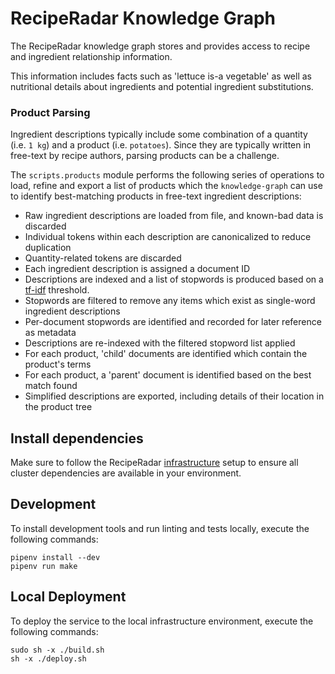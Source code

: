 # RecipeRadar Knowledge Graph

The RecipeRadar knowledge graph stores and provides access to recipe and ingredient relationship information.

This information includes facts such as 'lettuce is-a vegetable' as well as nutritional details about ingredients and potential ingredient substitutions.

### Product Parsing

Ingredient descriptions typically include some combination of a quantity (i.e. `1 kg`) and a product (i.e. `potatoes`).  Since they are typically written in free-text by recipe authors, parsing products can be a challenge.

The `scripts.products` module performs the following series of operations to load, refine and export a list of products which the `knowledge-graph` can use to identify best-matching products in free-text ingredient descriptions:

- Raw ingredient descriptions are loaded from file, and known-bad data is discarded
- Individual tokens within each description are canonicalized to reduce duplication
- Quantity-related tokens are discarded
- Each ingredient description is assigned a document ID
- Descriptions are indexed and a list of stopwords is produced based on a [tf-idf](https://en.wikipedia.org/w/index.php?title=tf-idf) threshold.
- Stopwords are filtered to remove any items which exist as single-word ingredient descriptions
- Per-document stopwords are identified and recorded for later reference as metadata
- Descriptions are re-indexed with the filtered stopword list applied
- For each product, 'child' documents are identified which contain the product's terms
- For each product, a 'parent' document is identified based on the best match found
- Simplified descriptions are exported, including details of their location in the product tree

## Install dependencies

Make sure to follow the RecipeRadar [infrastructure](https://www.github.com/openculinary/infrastructure) setup to ensure all cluster dependencies are available in your environment.

## Development

To install development tools and run linting and tests locally, execute the following commands:

```
pipenv install --dev
pipenv run make
```

## Local Deployment

To deploy the service to the local infrastructure environment, execute the following commands:

```
sudo sh -x ./build.sh
sh -x ./deploy.sh
```
